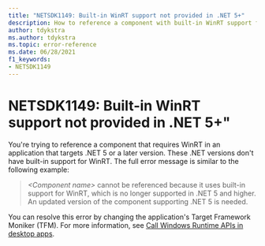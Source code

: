 ```yaml
---
title: "NETSDK1149: Built-in WinRT support not provided in .NET 5+"
description: How to reference a component with built-in WinRT support from an app that targets .NET 5 or later.
author: tdykstra
ms.author: tdykstra
ms.topic: error-reference
ms.date: 06/28/2021
f1_keywords:
- NETSDK1149
---
```

# NETSDK1149: Built-in WinRT support not provided in .NET 5+"

You're trying to reference a component that requires WinRT in an application that targets .NET 5 or a later version. These .NET versions don't have built-in support for WinRT. The full error message is similar to the following example:

> *\<Component name>* cannot be referenced because it uses built-in support for WinRT, which is no longer supported in .NET 5 and higher.  An updated version of the component supporting .NET 5 is needed.

You can resolve this error by changing the application's Target Framework Moniker (TFM). For more information, see [Call Windows Runtime APIs in desktop apps](/windows/apps/desktop/modernize/desktop-to-uwp-enhance).
